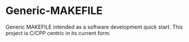 # Generic-MAKEFILE
Generic MAKEFILE intended as a software development quick start. This project is C/CPP centric in its current form.
